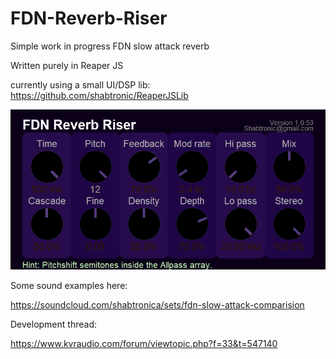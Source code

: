 # FDN-Reverb-Riser
Simple work in progress FDN slow attack reverb

Written purely in Reaper JS

currently using a small UI/DSP lib: https://github.com/shabtronic/ReaperJSLib


![](./Images/FDN-Riser-v1.0.53.png)


Some sound examples here:

https://soundcloud.com/shabtronica/sets/fdn-slow-attack-comparision

Development thread:

https://www.kvraudio.com/forum/viewtopic.php?f=33&t=547140
